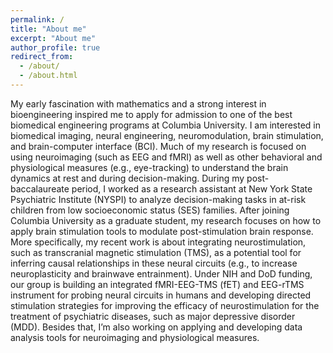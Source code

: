 ```yaml
---
permalink: /
title: "About me"
excerpt: "About me"
author_profile: true
redirect_from: 
  - /about/
  - /about.html
---
```


My early fascination with mathematics and a strong interest in bioengineering inspired me to apply for admission to one of the best biomedical engineering programs at Columbia University. I am interested in biomedical imaging, neural engineering, neuromodulation, brain stimulation, and brain-computer interface (BCI). Much of my research is focused on using neuroimaging (such as EEG and fMRI) as well as other behavioral and physiological measures (e.g., eye-tracking) to understand the brain dynamics at rest and during decision-making. During my post-baccalaureate period, I worked as a research assistant at New York State Psychiatric Institute (NYSPI) to analyze decision-making tasks in at-risk children from low socioeconomic status (SES) families. After joining Columbia University as a graduate student, my research focuses on how to apply brain stimulation tools to modulate post-stimulation brain response. More specifically, my recent work is about integrating neurostimulation, such as transcranial magnetic stimulation (TMS), as a potential tool for inferring causal relationships in these neural circuits (e.g., to increase neuroplasticity and brainwave entrainment). Under NIH and DoD funding, our group is building an integrated fMRI-EEG-TMS (fET) and EEG-rTMS instrument for probing neural circuits in humans and developing directed stimulation strategies for improving the efficacy of neurostimulation for the treatment of psychiatric diseases, such as major depressive disorder (MDD). Besides that, I’m also working on applying and developing data analysis tools for neuroimaging and physiological measures.